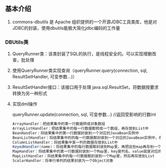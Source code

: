 ## 基本介绍

1. commons-dbutils 是 Apache 组织提供的一个开源JDBC工具类库，他是对JDBC的封装，使用dbutils能极大简化jdbc编码的工作量

### DBUtils类

1. QueryRunner类：该类封装了SQL的执行，是线程安全的。可以实现增删改查，批处理
2. 使用QueryRunner类实现查询（queryRunner.query(connection, sql, ResultSetHandler, 可变参数...)）
3. ResultSetHandler接口：该接口用于处理 java.sql.ResultSet，将数据按要求转换为另一种形式
4. 实现dml操作
   
   queryRunner.update(connection, sql, 可变参数...) //返回受影响的行数int
   ```java
   ArrayHandler：把结果集中的第一行数据转成对象数组
   ArrayListHandler：把结果集中的每一行数据都转成一个数组，再存放到List中
   BeanHandler：将结果集中的第一行数据封装到一个对应的JavaBean实例中
   BeanListHandler：将结果集中的的每一行数据都封装到一个对应的JavaBean实例中，存放到List里
   ColumnListHandler：将结果集中某一列的数据存放到List中
   KeyedHandler(name)：将结果集中的每行数据都封装到Map里，再把这些map再存到一个map里，其key为指定的key
   MapHandler：将结果集中的第一行数据封装到一个Map里，key是列名，value就是对应的值
   MapListHandler：将结果集中的每一行数据都封装到一个Map里，然后再存放到List
   ScalarHandler：将单行单列的结果封装为一个Object对象
   ```